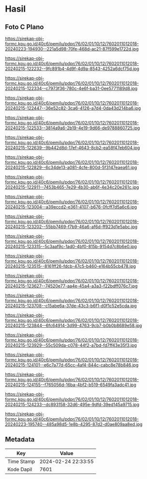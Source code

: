# Hasil

## Foto C Plano

https://sirekap-obj-formc.kpu.go.id/40c6/pemilu/pdpr/76/02/01/10/12/7602011012018-20240223-194930--221a5d98-70fe-468d-ac21-87f599e1722d.jpg

https://sirekap-obj-formc.kpu.go.id/40c6/pemilu/pdpr/76/02/01/10/12/7602011012018-20240215-122232--9fc891b4-4d9f-4d9a-8543-4252a6dcf75d.jpg

https://sirekap-obj-formc.kpu.go.id/40c6/pemilu/pdpr/76/02/01/10/12/7602011012018-20240215-122334--c7973f36-780c-4e6f-ba31-0ee5771189d8.jpg

https://sirekap-obj-formc.kpu.go.id/40c6/pemilu/pdpr/76/02/01/10/12/7602011012018-20240215-122447--36e52c82-3ca6-4126-a7d4-0da43d214ba6.jpg

https://sirekap-obj-formc.kpu.go.id/40c6/pemilu/pdpr/76/02/01/10/12/7602011012018-20240215-122533--3814a9a6-2b19-4e19-9d66-de9788860725.jpg

https://sirekap-obj-formc.kpu.go.id/40c6/pemilu/pdpr/76/02/01/10/12/7602011012018-20240215-122639--9b442d8d-17ef-4643-8cb2-ea58f47eb604.jpg

https://sirekap-obj-formc.kpu.go.id/40c6/pemilu/pdpr/76/02/01/10/12/7602011012018-20240215-122829--6c34de13-a081-4cfe-800d-5f3147eaea61.jpg

https://sirekap-obj-formc.kpu.go.id/40c6/pemilu/pdpr/76/02/01/10/12/7602011012018-20240215-122911--7453b465-7e29-4b30-ab6f-4e34c20e261c.jpg

https://sirekap-obj-formc.kpu.go.id/40c6/pemilu/pdpr/76/02/01/10/12/7602011012018-20240215-123004--a39eccd2-e361-4107-b676-0fcff7d5a6c6.jpg

https://sirekap-obj-formc.kpu.go.id/40c6/pemilu/pdpr/76/02/01/10/12/7602011012018-20240215-123202--55bb7469-f7b9-46a6-af6d-ff923d1e5abc.jpg

https://sirekap-obj-formc.kpu.go.id/40c6/pemilu/pdpr/76/02/01/10/12/7602011012018-20240215-123315--5c3aaf9c-1ad0-4bf0-815b-9154d7c8b6e0.jpg

https://sirekap-obj-formc.kpu.go.id/40c6/pemilu/pdpr/76/02/01/10/12/7602011012018-20240215-123515--8161ff26-fdcb-47c5-b460-e164b55cb478.jpg

https://sirekap-obj-formc.kpu.go.id/40c6/pemilu/pdpr/76/02/01/10/12/7602011012018-20240215-123627--74520e77-aa4e-45a4-a3a3-f22bdff076c7.jpg

https://sirekap-obj-formc.kpu.go.id/40c6/pemilu/pdpr/76/02/01/10/12/7602011012018-20240215-123708--c15abe6a-37de-43c3-b6f1-d0f1c52e5cda.jpg

https://sirekap-obj-formc.kpu.go.id/40c6/pemilu/pdpr/76/02/01/10/12/7602011012018-20240215-123844--6fc64914-3d99-4763-9cb7-b0b0b8689e58.jpg

https://sirekap-obj-formc.kpu.go.id/40c6/pemilu/pdpr/76/02/01/10/12/7602011012018-20240215-123929--55c509da-c078-44f2-a7bd-fd7ff43e35f3.jpg

https://sirekap-obj-formc.kpu.go.id/40c6/pemilu/pdpr/76/02/01/10/12/7602011012018-20240215-124101--e6c7a77d-65cc-4af4-844c-cabc8e78b846.jpg

https://sirekap-obj-formc.kpu.go.id/40c6/pemilu/pdpr/76/02/01/10/12/7602011012018-20240215-124155--f765056d-16ba-4bf2-b519-6549fa3adc41.jpg

https://sirekap-obj-formc.kpu.go.id/40c6/pemilu/pdpr/76/02/01/10/12/7602011012018-20240215-124233--dc893158-32d6-495e-9dfd-39ed145a9715.jpg

https://sirekap-obj-formc.kpu.go.id/40c6/pemilu/pdpr/76/02/01/10/12/7602011012018-20240223-195740--485a98d5-1e8b-4295-87d2-d0ae809aa8ed.jpg


## Metadata

| Key        | Value               |
| ---------- | ------------------- |
| Time Stamp | 2024-02-24 22:33:55 |
| Kode Dapil | 7601                |



